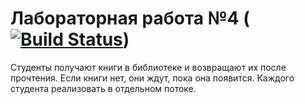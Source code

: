 # Лабораторная работа №4 ([![Build Status](https://travis-ci.com/DaniilNaumenko/Laba4.1.svg?branch=master)](https://travis-ci.com/DaniilNaumenko/Laba4.1))
Студенты получают книги в библиотеке и возвращают их после прочтения. Если книги
нет, они ждут, пока она появится. Каждого студента реализовать в отдельном потоке.
